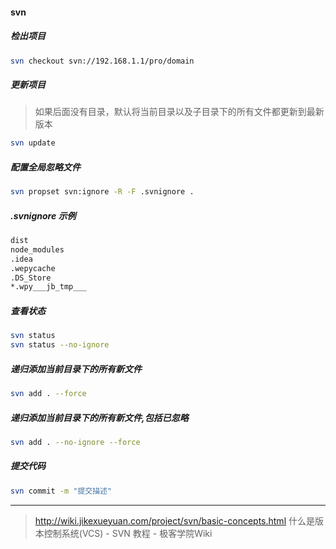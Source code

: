 #### svn
##### 检出项目
```bash
svn checkout svn://192.168.1.1/pro/domain
```

##### 更新项目
>如果后面没有目录，默认将当前目录以及子目录下的所有文件都更新到最新版本

```bash
svn update
```

##### 配置全局忽略文件
```bash
svn propset svn:ignore -R -F .svnignore .
```

##### .svnignore 示例
```bash
dist
node_modules
.idea
.wepycache
.DS_Store
*.wpy___jb_tmp___
```

##### 查看状态
```bash
svn status
svn status --no-ignore
```

##### 递归添加当前目录下的所有新文件
```bash
svn add . --force
```

##### 递归添加当前目录下的所有新文件,包括已忽略
```bash
svn add . --no-ignore --force
```

##### 提交代码
```bash
svn commit -m "提交描述"
```
***

>http://wiki.jikexueyuan.com/project/svn/basic-concepts.html     什么是版本控制系统(VCS) - SVN 教程 - 极客学院Wiki
